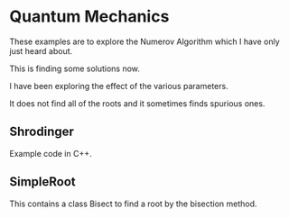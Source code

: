 # Quantum Mechanics

These examples are to explore the Numerov Algorithm which I have only just heard about.

This is finding some solutions now.

I have been exploring the effect of the various parameters.

It does not find all of the roots and it sometimes finds spurious ones.

## Shrodinger

Example code in C++.

 ## SimpleRoot
 
 This contains a class Bisect to find a root by the bisection method.
 
